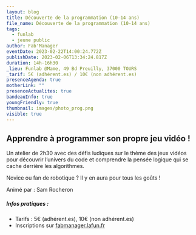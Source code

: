 ```yaml
---
layout: blog
title: Découverte de la programmation (10-14 ans)
file_name: Découverte de la programmation (10-14 ans)
tags:
  - funlab
  - jeune public
author: Fab'Manager
eventDate: 2023-02-22T14:00:24.772Z
publishDate: 2023-02-06T13:34:24.817Z
duration: 14h-16h30
_lieu: Funlab @Mame, 49 Bd Preuilly, 37000 TOURS
_tarif: 5€ (adhérent.es) / 10€ (non adhérent.es)
presenceAgenda: true
motherLink: ""
presenceActualites: true
bandeauInfo: true
youngFriendly: true
thumbnail: images/photo_prog.png
visible: true
---
```

## Apprendre à programmer son propre jeu vidéo !

Un atelier de 2h30 avec des défis ludiques sur le thème des jeux vidéos pour découvrir l’univers du code et comprendre la pensée logique qui se cache derrière les algorithmes.

Novice ou fan de robotique ? Il y en aura pour tous les
goûts !

Animé par : Sam Rocheron

##### Infos pratiques : 
* Tarifs : 5€ (adhérent.es), 10€ (non adhérent.es)
* Inscriptions sur [fabmanager.lafun.fr](https://fabmanager.lafun.fr)
